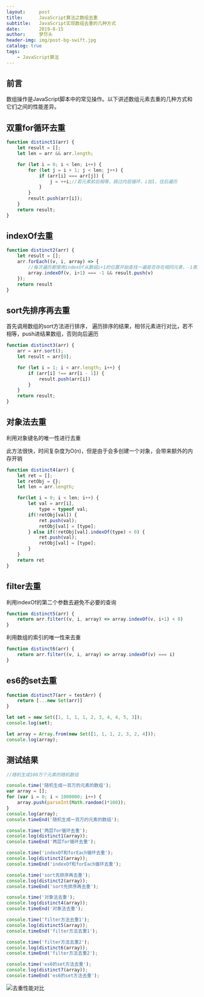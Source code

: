```yaml
---
layout:     post
title:      JavaScript算法之数组去重
subtitle:   JavaScript实现数组去重的几种方式
date:       2019-8-15
author:     梦尽头
header-img: img/post-bg-swift.jpg
catalog: true
tags:
    - JavaScript算法
---
```


## 前言

数组操作是JavaScript脚本中的常见操作。以下讲述数组元素去重的几种方式和它们之间的性能差异。

## 双重for循环去重

```javascript
function distinct1(arr) {
    let result = [];
    let len = arr && arr.length;

    for (let i = 0; i < len; i++) {
        for (let j = i + 1; j < len; j++) {
            if (arr[i] === arr[j]) {
                j = ++i;//若元素前后相等，跳过内层循环，i加1，往后遍历
            }
        }
        result.push(arr[i]);
    }
    return result;
}
```

## indexOf去重

```javascript
function distinct2(arr) {
    let result = [];
    arr.forEach((v, i, array) => {
        //每次遍历都使用indexOf从数组i+1的位置开始查找一遍是否存在相同元素，-1表示不存在相同元素
        array.indexOf(v, i+1) === -1 && result.push(v)
    });
    return result
}
```

## sort先排序再去重

首先调用数组的sort方法进行排序， 遍历排序的结果，相邻元素进行对比，若不相等，push进结果数组，否则向后遍历

```javascript
function distinct3(arr) {
    arr = arr.sort();
    let result = arr[0];

    for (let i = 1; i < arr.length; i++) {
        if (arr[i] !== arr[i - 1]) {
            result.push(arr[i])
        }
    }
    return result;
}
```

## 对象法去重

利用对象键名的唯一性进行去重

此方法很快，时间复杂度为O(n)，但是由于会多创建一个对象，会带来额外的内存开销

```javascript
function distinct4(arr) {
    let ret = [];
    let retObj = {};
    let len = arr.length;

    for(let i = 0; i < len; i++) {
        let val = arr[i],
            type = typeof val;
        if(!retObj[val]) {
            ret.push(val);
            retObj[val] = [type];
        } else if(!retObj[val].indexOf(type) < 0) {
            ret.push(val);
            retObj[val] = [type];
        }
    }
    return ret
}
```

## filter去重

利用indexOf的第二个参数去避免不必要的查询

```javascript
function distinct5(arr) {
    return arr.filter((v, i, array) => array.indexOf(v, i+1) < 0)
}
```

利用数组的索引的唯一性来去重

```javascript
function distinct6(arr) {
    return arr.filter((v, i, array) => array.indexOf(v) === i)
}
```

## es6的set去重

```javascript
function distinct7(arr = testArr) {
    return [...new Set(arr)]
}

let set = new Set([1, 1, 1, 1, 2, 3, 4, 4, 5, 3]);
console.log(set);

let array = Array.from(new Set([1, 1, 1, 2, 3, 2, 4]));
console.log(array);
```


## 测试结果

```javascript
//随机生成100万个元素的随机数组

console.time('随机生成一百万的元素的数组');
var array = [];
for (var i = 0; i < 1000000; i++) {
    array.push(parseInt(Math.random()*100));
}
console.log(array);
console.timeEnd('随机生成一百万的元素的数组');

console.time('两层for循环去重');
console.log(distinct1(array));
console.timeEnd('两层for循环去重');

console.time('indexOf和forEach循环去重');
console.log(distinct2(array));
console.timeEnd('indexOf和forEach循环去重');

console.time('sort先排序再去重');
console.log(distinct2(array));
console.timeEnd('sort先排序再去重');

console.time('对象法去重');
console.log(distinct4(array));
console.timeEnd('对象法去重');

console.time('filter方法去重1');
console.log(distinct5(array));
console.timeEnd('filter方法去重1');

console.time('filter方法去重2');
console.log(distinct6(array));
console.timeEnd('filter方法去重2');

console.time('es6的set方法去重');
console.log(distinct7(array));
console.timeEnd('es6的set方法去重');
```

![去重性能对比](https://lzweife.github.io/img/sort_0.png)











